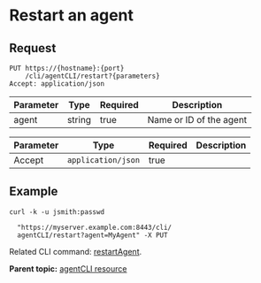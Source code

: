 # Restart an agent

## Request

```
PUT https://{hostname}:{port}
    /cli/agentCLI/restart?{parameters}
Accept: application/json

```

|Parameter|Type|Required|Description|
|---------|----|--------|-----------|
|agent|string|true|Name or ID of the agent|

|Parameter|Type|Required|Description|
|---------|----|--------|-----------|
|Accept|`application/json`|true| |

## Example

```
curl -k -u jsmith:passwd 
   
  "https://myserver.example.com:8443/cli/
  agentCLI/restart?agent=MyAgent" -X PUT
```

Related CLI command: [restartAgent](udclient_restartagent.md).

**Parent topic:** [agentCLI resource](../../com.ibm.udeploy.api.doc/topics/rest_cli_agentcli.md)

